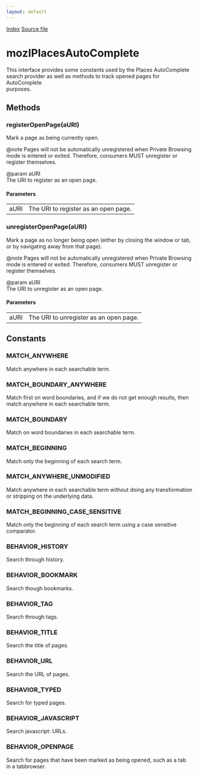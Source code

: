```yaml
---
layout: default
---
```

<div id='links'><a href="../index.html">Index</a>
<a href="http://dxr.mozilla.org/mozilla-central/source/toolkit/components/places/mozIPlacesAutoComplete.idl">Source file</a>
</div>

# mozIPlacesAutoComplete #
  
This interface provides some constants used by the Places AutoComplete  
search provider as well as methods to track opened pages for AutoComplete  
purposes.  
  

## Methods ##

### registerOpenPage(aURI) ###
  
Mark a page as being currently open.  
  
@note Pages will not be automatically unregistered when Private Browsing  
      mode is entered or exited.  Therefore, consumers MUST unregister or  
      register themselves.  
  
@param aURI  
       The URI to register as an open page.  
  

#### Parameters ####

<table>

<tr>
<td>aURI</td>
<td>       The URI to register as an open page.  
</td>
</tr>

</table>

### unregisterOpenPage(aURI) ###
  
Mark a page as no longer being open (either by closing the window or tab,  
or by navigating away from that page).  
  
@note Pages will not be automatically unregistered when Private Browsing  
      mode is entered or exited.  Therefore, consumers MUST unregister or  
      register themselves.  
  
@param aURI  
       The URI to unregister as an open page.  
  

#### Parameters ####

<table>

<tr>
<td>aURI</td>
<td>       The URI to unregister as an open page.  
</td>
</tr>

</table>

## Constants ##

### MATCH_ANYWHERE ###
  
Match anywhere in each searchable term.  
  

### MATCH_BOUNDARY_ANYWHERE ###
  
Match first on word boundaries, and if we do not get enough results, then  
match anywhere in each searchable term.  
  

### MATCH_BOUNDARY ###
  
Match on word boundaries in each searchable term.  
  

### MATCH_BEGINNING ###
  
Match only the beginning of each search term.  
  

### MATCH_ANYWHERE_UNMODIFIED ###
  
Match anywhere in each searchable term without doing any transformation  
or stripping on the underlying data.  
  

### MATCH_BEGINNING_CASE_SENSITIVE ###
  
Match only the beginning of each search term using a case sensitive  
comparator.  
  

### BEHAVIOR_HISTORY ###
  
Search through history.  
  

### BEHAVIOR_BOOKMARK ###
  
Search though bookmarks.  
  

### BEHAVIOR_TAG ###
  
Search through tags.  
  

### BEHAVIOR_TITLE ###
  
Search the title of pages.  
  

### BEHAVIOR_URL ###
  
Search the URL of pages.  
  

### BEHAVIOR_TYPED ###
  
Search for typed pages.  
  

### BEHAVIOR_JAVASCRIPT ###
  
Search javascript: URLs.  
  

### BEHAVIOR_OPENPAGE ###
  
Search for pages that have been marked as being opened, such as a tab  
in a tabbrowser.  
  

